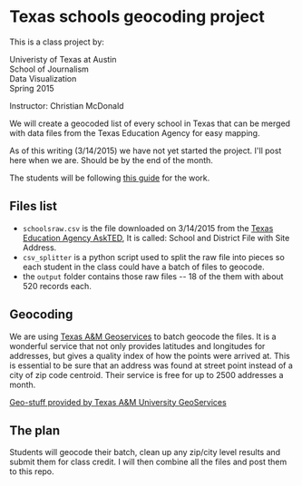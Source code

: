 Texas schools geocoding project
===============================

This is a class project by:

Univeristy of Texas at Austin\
School of Journalism\
Data Visualization\
Spring 2015

Instructor: Christian McDonald

We will create a geocoded list of every school in Texas that can be merged with data files from the Texas Education Agency for easy mapping.

As of this writing (3/14/2015) we have not yet started the project. I'll post here when we are. Should be by the end of the month.

The students will be following [this guide](https://docs.google.com/document/d/16_reBIxOvRJvfiuTN5bdGpFFq0JH39pmE5kCOv8xaCM/edit?usp=sharing) for the work.

## Files list

* `schoolsraw.csv` is the file downloaded on 3/14/2015 from the [Texas Education Agency AskTED](http://mansfield.tea.state.tx.us/tea.askted.web/Forms/Home.aspx), It is called: School and District File with Site Address.
* `csv_splitter` is a python script used to split the raw file into pieces so each student in the class could have a batch of files to geocode.
* the `output` folder contains those raw files -- 18 of the them with about 520 records each.

## Geocoding

We are using [Texas A&M Geoservices](http://geoservices.tamu.edu/) to batch geocode the files. It is a wonderful service that not only provides latitudes and longitudes for addresses, but gives a quality index of how the points were arrived at. This is essential to be sure that an address was found at street point instead of a city of zip code centroid. Their service is free for up to 2500 addresses a month.

[Geo-stuff provided by Texas A&M University GeoServices](http://geoservices.tamu.edu/)

## The plan

Students will geocode their batch, clean up any zip/city level results and submit them for class credit. I will then combine all the files and post them to this repo.

